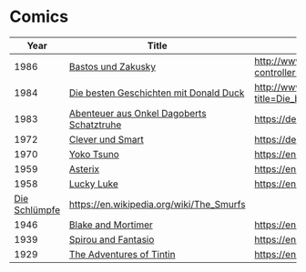 # Comics

 Year | Title | Info 
------|-------|------
1986|[Bastos und Zakusky](https://www.amazon.de/Bastos-Zakusky-Bd-Auf-Flucht/dp/3924623058/?tag=maierandi-21)|http://www.comicguide.de/index.php/component/comicguide/?controller=details&file=book&content=short&comment=short&display=long&id=2193
1984|[Die besten Geschichten mit Donald Duck](https://www.amazon.de/besten-Geschichten-Donald-Klassik-grosse/dp/B002D3E594/?tag=maierandi-21)|http://www.duckipedia.de/index.php5?title=Die_besten_Geschichten_mit_Donald_Duck_-_Klassik_Album
1983|[Abenteuer aus Onkel Dagoberts Schatztruhe](https://www.amazon.de/Alle-Abenteuer-Onkel-Dagoberts-Schatztruhe/dp/3770438469/?tag=maierandi-21)|https://de.wikipedia.org/wiki/Adolf_Kabatek
1972|[Clever und Smart](https://www.amazon.de/Clever-Smart-Nr-Asphalt-Safari-Jubil%C3%A4ums-Nachdruck/dp/B00SHC4B7G/?tag=maierandi-21)|https://de.wikipedia.org/wiki/Clever_%26_Smart
1970|[Yoko Tsuno](https://www.amazon.de/Yoko-Tsuno-Bd-11-Die-Zeitspirale/dp/3551021317/?tag=maierandi-21)|https://en.wikipedia.org/wiki/Yoko_Tsuno
1959|[Asterix](https://www.amazon.de/Asterix-01-Gallier-René-Goscinny/dp/3770436016/?tag=maierandi-21)|https://en.wikipedia.org/wiki/Asterix
1958|[Lucky Luke](https://www.amazon.de/Lucky-Luke-15-Die-Postkutsche/dp/3770401263/?tag=maierandi-21)|https://en.wikipedia.org/wiki/Lucky_Luke
 |[Die Schlümpfe](https://www.amazon.de/Schlümpfe-Die-Band-Blauschlümpfe-Schwarzschlümpfe/dp/3868699554/?tag=maierandi-21)|https://en.wikipedia.org/wiki/The_Smurfs
1946|[Blake and Mortimer](https://www.amazon.de/Die-Abenteuer-Blake-Mortimer-Band/dp/3551019975/?tag=maierandi-21)| https://en.wikipedia.org/wiki/Blake_and_Mortimer
1939|[Spirou and Fantasio](https://www.amazon.de/Spirou-Fantasio-01-Zauberer-Rummelsdorf/dp/3551772010/?tag=maierandi-21)|https://en.wikipedia.org/wiki/Spirou_et_Fantasio
1929|[The Adventures of Tintin](https://www.amazon.de/Tim-Struppi-Band-Lande-Sowjets/dp/3551732205/?tag=maierandi-21)|https://en.wikipedia.org/wiki/The_Adventures_of_Tintin
